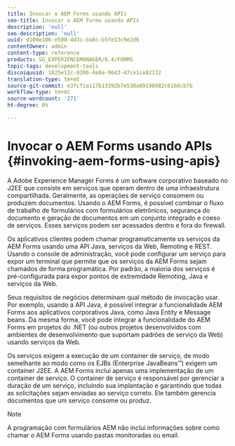 ```yaml
---
title: Invocar o AEM Forms usando APIs
seo-title: Invocar o AEM Forms usando APIs
description: 'null'
seo-description: 'null'
uuid: d100e106-e508-4d3c-ba8c-b5fe13c9e2d6
contentOwner: admin
content-type: reference
products: SG_EXPERIENCEMANAGER/6.4/FORMS
topic-tags: development-tools
discoiquuid: 1825e12c-0306-4e0a-9643-47ce1ce82132
translation-type: tm+mt
source-git-commit: e3fcf1a117b13392b7e530a09198982c6160cb7b
workflow-type: tm+mt
source-wordcount: '271'
ht-degree: 0%

---
```



# Invocar o AEM Forms usando APIs {#invoking-aem-forms-using-apis}

A Adobe Experience Manager Forms é um software corporativo baseado no J2EE que consiste em serviços que operam dentro de uma infraestrutura compartilhada. Geralmente, as operações de serviço consomem ou produzem documentos. Usando o AEM Forms, é possível combinar o fluxo de trabalho de formulários com formulários eletrônicos, segurança do documento e geração de documentos em um conjunto integrado e coeso de serviços. Esses serviços podem ser acessados dentro e fora do firewall.

Os aplicativos clientes podem chamar programaticamente os serviços da AEM Forms usando uma API Java, serviços da Web, Remoting e REST. Usando o console de administração, você pode configurar um serviço para expor um terminal que permite que os serviços da AEM Forms sejam chamados de forma programática. Por padrão, a maioria dos serviços é pré-configurada para expor pontos de extremidade Remoting, Java e serviços da Web.

Seus requisitos de negócios determinam qual método de invocação usar. Por exemplo, usando a API Java, é possível integrar a funcionalidade AEM Forms aos aplicativos corporativos Java, como Java Entity e Message beans. Da mesma forma, você pode integrar a funcionalidade do AEM Forms em projetos do .NET (ou outros projetos desenvolvidos com ambientes de desenvolvimento que suportam padrões de serviço da Web) usando serviços da Web.

Os serviços exigem a execução de um container de serviço, de modo semelhante ao modo como os EJBs (Enterprise JavaBeans™) exigem um container J2EE. A AEM Forms inclui apenas uma implementação de um container de serviço. O container de serviço é responsável por gerenciar a duração de um serviço, incluindo sua implantação e garantindo que todas as solicitações sejam enviadas ao serviço correto. Ele também gerencia documentos que um serviço consome ou produz.

>[!NOTE]
>
>A programação com formulários AEM não inclui informações sobre como chamar o AEM Forms usando pastas monitoradas ou email.

